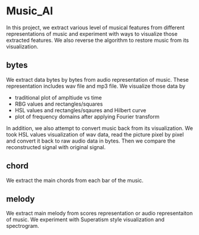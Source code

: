 # Music_AI

In this project, we extract various level of musical features from different representations of music and experiment with ways to visualize those extracted features. We also reverse the algorithm to restore music from its visualization. 

## bytes

We extract data bytes by bytes from audio representation of music. These representation includes wav file and mp3 file. We visualize those data by
* traditional plot of ampltiude vs time
* RBG values and rectangles/squares
* HSL values and rectangles/sqaures and Hilbert curve
* plot of frequency domains after applying Fourier transform

In addition, we also attempt to convert music back from its visualization. We took HSL values visualization of wav data, read the picture pixel by pixel and convert it back to raw audio data in bytes. Then we compare the reconstructed signal with original signal.

## chord 

We extract the main chords from each bar of the music.

## melody

We extract main melody from scores representation or audio representaiton of music. We experiment with Superatism style visualization and spectrogram.
